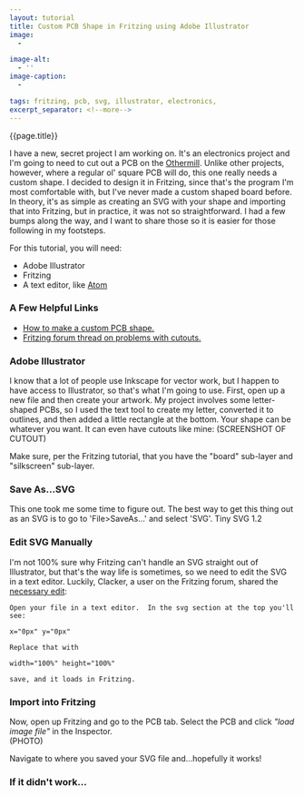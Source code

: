 ```yaml
---
layout: tutorial
title: Custom PCB Shape in Fritzing using Adobe Illustrator
image:
  -

image-alt:
  - ''
image-caption:
  -

tags: fritzing, pcb, svg, illustrator, electronics,  
excerpt_separator: <!--more-->
---
```

{{page.title}}

I have a new, secret project I am working on.  It's an electronics project and I'm going to need to cut out a PCB on the [Othermill](www.othermachine.co).  Unlike other projects, however, where a regular ol' square PCB will do, this one really needs a custom shape.  I decided to design it in Fritzing, since that's the program I'm most comfortable with, but I've never made a custom shaped board before.  In theory, it's as simple as creating an SVG with your shape and importing that into Fritzing, but in practice, it was not so straightforward.  I had a few bumps along the way, and I want to share those so it is easier for those following in my footsteps.

For this tutorial, you will need:
- Adobe Illustrator
- Fritzing
- A text editor, like [Atom](www.atom.io)

### A Few Helpful Links
- [How to make a custom PCB shape.](http://fritzing.org/pcb-custom-shape/)
- [Fritzing forum thread on problems with cutouts.](http://fritzing.org/forum/thread/3395/)

### Adobe Illustrator
I know that a lot of people use Inkscape for vector work, but I happen to have access to Illustrator, so that's what I'm going to use.  First, open up a new file and then create your artwork.  My project involves some letter-shaped PCBs, so I used the text tool to create my letter, converted it to outlines, and then added a little rectangle at the bottom.  Your shape can be whatever you want.  It can even have cutouts like mine: (SCREENSHOT OF CUTOUT)

Make sure, per the Fritzing tutorial, that you have the "board" sub-layer and "silkscreen" sub-layer.

### Save As...SVG
This one took me some time to figure out.  The best way to get this thing out as an SVG is to go to 'File>SaveAs...' and select 'SVG'. Tiny SVG 1.2

### Edit SVG Manually
I'm not 100% sure why Fritzing can't handle an SVG straight out of Illustrator, but that's the way life is sometimes, so we need to edit the SVG in a text editor.  Luckily, Clacker, a user on the Fritzing forum, shared the [necessary edit](http://fritzing.org/forum/thread/3395/):

```
Open your file in a text editor.  In the svg section at the top you'll see:

x="0px" y="0px"

Replace that with

width="100%" height="100%"

save, and it loads in Fritzing.
```

### Import into Fritzing
Now, open up Fritzing and go to the PCB tab.  Select the PCB and click *"load image file"* in the Inspector.  
(PHOTO)

Navigate to where you saved your SVG file and...hopefully it works!

### If it didn't work...


<!-- Explanatory text goes here. -->
